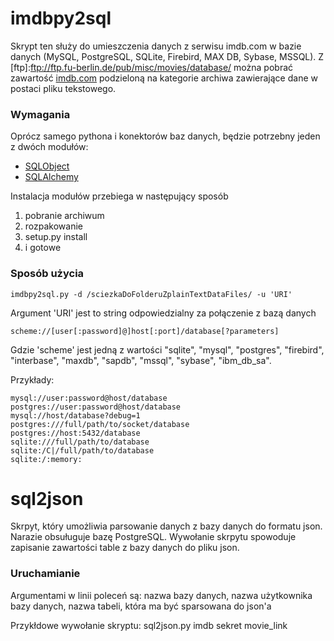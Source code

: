 ﻿
# imdbpy2sql

Skrypt ten służy do umieszczenia danych z serwisu imdb.com w bazie danych (MySQL, PostgreSQL, SQLite, Firebird, MAX DB, Sybase, MSSQL).
Z [ftp]:ftp://ftp.fu-berlin.de/pub/misc/movies/database/ można pobrać zawartość [imdb.com](http://www.imdb.com/) podzieloną na kategorie archiwa zawierające dane w postaci pliku tekstowego.

### Wymagania

Oprócz samego pythona i konektorów baz danych, będzie potrzebny jeden z dwóch modułów: 

* [SQLObject](http://pypi.python.org/packages/source/S/SQLObject/SQLObject-0.15.0.tar.gz#md5=8c2babd0384840c8e3aadb753c105bbf)
* [SQLAlchemy](http://pypi.python.org/packages/source/S/SQLAlchemy/SQLAlchemy-0.6.6.tar.gz#md5=359f02242c52e92aa881c36c8e3720d8)

Instalacja modułów przebiega w następujący sposób

1.	pobranie archiwum
2.	rozpakowanie
3.	setup.py install
4.	i gotowe

### Sposób użycia

	imdbpy2sql.py -d /sciezkaDoFolderuZplainTextDataFiles/ -u 'URI'

Argument 'URI' jest to string odpowiedzialny za połączenie z bazą danych

	scheme://[user[:password]@]host[:port]/database[?parameters]

Gdzie 'scheme' jest jedną z wartości "sqlite", "mysql", "postgres", "firebird",
"interbase", "maxdb", "sapdb", "mssql", "sybase", "ibm_db_sa".

Przykłady:

    mysql://user:password@host/database
    postgres://user:password@host/database
    mysql://host/database?debug=1
    postgres:///full/path/to/socket/database
    postgres://host:5432/database
    sqlite:///full/path/to/database
    sqlite:/C|/full/path/to/database
    sqlite:/:memory:
	
# sql2json

Skrpyt, który umożliwia parsowanie danych z bazy danych do formatu json. Narazie obsuługuje bazę PostgreSQL.
Wywołanie skrpytu spowoduje zapisanie zawartości table z bazy danych do pliku json.

### Uruchamianie

Argumentami w linii poleceń są:
	nazwa bazy danych,
	nazwa użytkownika bazy danych,
	nazwa tabeli, która ma być sparsowana do json'a
	
Przykłdowe wywołanie skryptu:
	sql2json.py imdb sekret movie_link 
